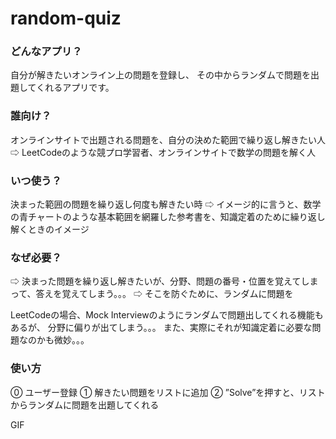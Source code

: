 # random-quiz

### どんなアプリ？
自分が解きたいオンライン上の問題を登録し、
その中からランダムで問題を出題してくれるアプリです。

### 誰向け？
オンラインサイトで出題される問題を、自分の決めた範囲で繰り返し解きたい人
⇨ LeetCodeのような競プロ学習者、オンラインサイトで数学の問題を解く人

### いつ使う？
決まった範囲の問題を繰り返し何度も解きたい時
⇨ イメージ的に言うと、数学の青チャートのような基本範囲を網羅した参考書を、知識定着のために繰り返し解くときのイメージ

### なぜ必要？
⇨ 決まった問題を繰り返し解きたいが、分野、問題の番号・位置を覚えてしまって、答えを覚えてしまう。。。
⇨ そこを防ぐために、ランダムに問題を

LeetCodeの場合、Mock Interviewのようにランダムで問題出してくれる機能もあるが、
分野に偏りが出てしまう。。。
また、実際にそれが知識定着に必要な問題なのかも微妙。。。

### 使い方
⓪ ユーザー登録
① 解きたい問題をリストに追加
② ”Solve”を押すと、リストからランダムに問題を出題してくれる

GIF
